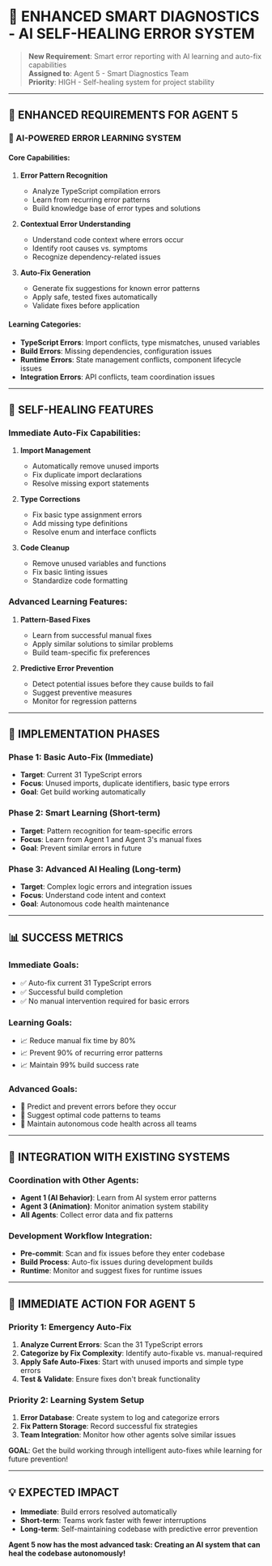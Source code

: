 # 🧠 ENHANCED SMART DIAGNOSTICS - AI SELF-HEALING ERROR SYSTEM

> **New Requirement**: Smart error reporting with AI learning and auto-fix capabilities  
> **Assigned to**: Agent 5 - Smart Diagnostics Team  
> **Priority**: HIGH - Self-healing system for project stability  

---

## 🎯 **ENHANCED REQUIREMENTS FOR AGENT 5**

### **🧠 AI-POWERED ERROR LEARNING SYSTEM**

#### **Core Capabilities:**
1. **Error Pattern Recognition**
   - Analyze TypeScript compilation errors
   - Learn from recurring error patterns
   - Build knowledge base of error types and solutions

2. **Contextual Error Understanding**
   - Understand code context where errors occur
   - Identify root causes vs. symptoms
   - Recognize dependency-related issues

3. **Auto-Fix Generation**
   - Generate fix suggestions for known error patterns
   - Apply safe, tested fixes automatically
   - Validate fixes before application

#### **Learning Categories:**
- **TypeScript Errors**: Import conflicts, type mismatches, unused variables
- **Build Errors**: Missing dependencies, configuration issues
- **Runtime Errors**: State management conflicts, component lifecycle issues
- **Integration Errors**: API conflicts, team coordination issues

---

## 🔧 **SELF-HEALING FEATURES**

### **Immediate Auto-Fix Capabilities:**
1. **Import Management**
   - Automatically remove unused imports
   - Fix duplicate import declarations
   - Resolve missing export statements

2. **Type Corrections**
   - Fix basic type assignment errors
   - Add missing type definitions
   - Resolve enum and interface conflicts

3. **Code Cleanup**
   - Remove unused variables and functions
   - Fix basic linting issues
   - Standardize code formatting

### **Advanced Learning Features:**
1. **Pattern-Based Fixes**
   - Learn from successful manual fixes
   - Apply similar solutions to similar problems
   - Build team-specific fix preferences

2. **Predictive Error Prevention**
   - Detect potential issues before they cause builds to fail
   - Suggest preventive measures
   - Monitor for regression patterns

---

## 🚀 **IMPLEMENTATION PHASES**

### **Phase 1: Basic Auto-Fix (Immediate)**
- **Target**: Current 31 TypeScript errors
- **Focus**: Unused imports, duplicate identifiers, basic type errors
- **Goal**: Get build working automatically

### **Phase 2: Smart Learning (Short-term)**
- **Target**: Pattern recognition for team-specific errors
- **Focus**: Learn from Agent 1 and Agent 3's manual fixes
- **Goal**: Prevent similar errors in future

### **Phase 3: Advanced AI Healing (Long-term)**
- **Target**: Complex logic errors and integration issues
- **Focus**: Understand code intent and context
- **Goal**: Autonomous code health maintenance

---

## 📊 **SUCCESS METRICS**

### **Immediate Goals:**
- ✅ Auto-fix current 31 TypeScript errors
- ✅ Successful build completion
- ✅ No manual intervention required for basic errors

### **Learning Goals:**
- 📈 Reduce manual fix time by 80%
- 📈 Prevent 90% of recurring error patterns
- 📈 Maintain 99% build success rate

### **Advanced Goals:**
- 🧠 Predict and prevent errors before they occur
- 🧠 Suggest optimal code patterns to teams
- 🧠 Maintain autonomous code health across all teams

---

## 🔗 **INTEGRATION WITH EXISTING SYSTEMS**

### **Coordination with Other Agents:**
- **Agent 1 (AI Behavior)**: Learn from AI system error patterns
- **Agent 3 (Animation)**: Monitor animation system stability
- **All Agents**: Collect error data and fix patterns

### **Development Workflow Integration:**
- **Pre-commit**: Scan and fix issues before they enter codebase
- **Build Process**: Auto-fix issues during development builds
- **Runtime**: Monitor and suggest fixes for runtime issues

---

## 🎯 **IMMEDIATE ACTION FOR AGENT 5**

### **Priority 1: Emergency Auto-Fix**
1. **Analyze Current Errors**: Scan the 31 TypeScript errors
2. **Categorize by Fix Complexity**: Identify auto-fixable vs. manual-required
3. **Apply Safe Auto-Fixes**: Start with unused imports and simple type errors
4. **Test & Validate**: Ensure fixes don't break functionality

### **Priority 2: Learning System Setup**
1. **Error Database**: Create system to log and categorize errors
2. **Fix Pattern Storage**: Record successful fix strategies
3. **Team Integration**: Monitor how other agents solve similar issues

**GOAL**: Get the build working through intelligent auto-fixes while learning for future prevention!

---

## 💡 **EXPECTED IMPACT**

- **Immediate**: Build errors resolved automatically
- **Short-term**: Teams work faster with fewer interruptions
- **Long-term**: Self-maintaining codebase with predictive error prevention

**Agent 5 now has the most advanced task: Creating an AI system that can heal the codebase autonomously!**
